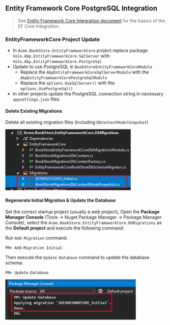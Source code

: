 ﻿## Entity Framework Core PostgreSQL Integration

> See [Entity Framework Core Integration document](../Entity-Framework-Core.md) for the basics of the EF Core integration.

### EntityFrameworkCore Project Update

- In `Acme.BookStore.EntityFrameworkCore` project replace package `Volo.Abp.EntityFrameworkCore.SqlServer` with `Volo.Abp.EntityFrameworkCore.PostgreSql` 
- Update to use PostgreSQL in `BookStoreEntityFrameworkCoreModule`
  - Replace the `AbpEntityFrameworkCoreSqlServerModule` with the `AbpEntityFrameworkCorePostgreSqlModule`
  - Replace the `options.UseSqlServer()` with the `options.UsePostgreSql()`
- In other projects update the PostgreSQL connection string in necessary `appsettings.json` files

#### Delete Existing Migrations

Delete all existing migration files (including `DbContextModelSnapshot`)

![postgresql-delete-initial-migrations](images/postgresql-delete-initial-migrations.png)

#### Regenerate Initial Migration & Update the Database

Set the correct startup project (usually a web project),
Open the **Package Manager Console** (Tools -> Nuget Package Manager -> Package Manager Console), select the `Acme.BookStore.EntityFrameworkCore.DbMigrations` as the **Default project** and execute the following command:

Run `Add-Migration` command.
````
PM> Add-Migration Initial
````

Then execute the `Update-Database` command to update the database schema:

````
PM> Update-Database
````

![postgresql-update-database](images/postgresql-update-database.png)
